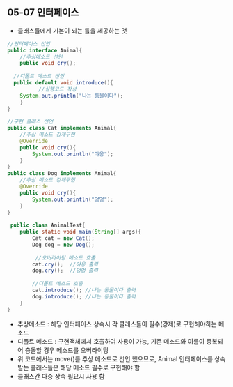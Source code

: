 ## 05-07 인터페이스
- 클래스들에게 기본이 되는 틀을 제공하는 것
```java
//인터페이스 선언
public interface Animal{
	//추상메소드 선언
	public void cry();
	
  //디폴트 메소드 선언
  public default void introduce(){
		  //실행코드 작성
 	System.out.println("나는 동물이다");
    }
}
    
//구현 클래스 선언
public class Cat implements Animal{
    //추상 메소드 강제구현
    @Override
    public void cry(){
    	System.out.println("야옹");
    }
}
public class Dog implements Animal{
	//추상 메소드 강제구현
    @Override
    public void cry(){
    	System.out.println("멍멍");
    }
}
    
 public class AnimalTest{
    public static void main(String[] args){
    	Cat cat = new Cat();
        Dog dog = new Dog();
            
         //오버라이딩 메소드 호출
        cat.cry();  //야옹 출력
        dog.cry();  //멍멍 출력
            
        //디폴트 메소드 호출 
        cat.introduce(); //나는 동물이다 출력 
        dog.introduce(); //나는 동물이다 출력
    }
}
```
    
- 추상메소드 : 해당 인터페이스 상속시 각 클래스들이 필수(강제)로 구현해야하는 메소드
- 디폴트 메소드 :  구현객체에서 호출하여 사용이 가능, 기존 메소드와 이름이 중복되어 충돌할 경우 메소드를 오버라이딩
- 위 코드에서는 move()를 추상 메소드로 선언 했으므로, Animal 인터페이스를 상속 받는 클래스들은 해당 메소드 필수로 구현해야 함
- 클래스간 다중 상속 필요시 사용 함